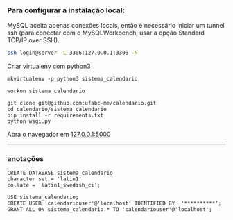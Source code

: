 ### Para configurar a instalação local:

MySQL aceita apenas conexões locais, então é necessário iniciar um tunnel ssh (para conectar com o MySQLWorkbench, usar a opção Standard TCP/IP over SSH).
```bash
ssh login@server -L 3306:127.0.0.1:3306 -N
```

Criar virtualenv com python3
```
mkvirtualenv -p python3 sistema_calendario
```
```
workon sistema_calendario
```
```
git clone git@github.com:ufabc-me/calendario.git
cd calendario/sistema_calendario
pip install -r requirements.txt
python wsgi.py
```
Abra o navegador em [127.0.0.1:5000](http://127.0.0.1:5000)


------------------
### anotações

```
CREATE DATABASE sistema_calendario
character set = 'latin1'
collate = 'latin1_swedish_ci';
```

```
USE sistema_calendario;
CREATE USER 'calendariouser'@'localhost' IDENTIFIED BY  '**********';
GRANT ALL ON sistema_calendario.* TO 'calendariouser'@'localhost';
```
